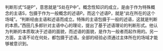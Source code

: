 判断形式“S是P”，意思就是“S处在P中”。概念性知识的成立，是由于作为特殊概念的主语S，包摄于作为一般概念的述语P。而这个述语P，就是“此在所在的这个场域”。“判断经由主语和述语而成立。特殊的主语包摄于一般的述语，这就是判断的本质。”西田几多郎针对主语中心的理论，提出了基于述语理论的判断形式。他认为判断的本质取决于述语的面貌，而述语的面貌，是作为一般者而起作用的。另一方面，主语不论在何处，都包摄于述语。全部的经验必须通过主体所在的场域才能够被意识到。